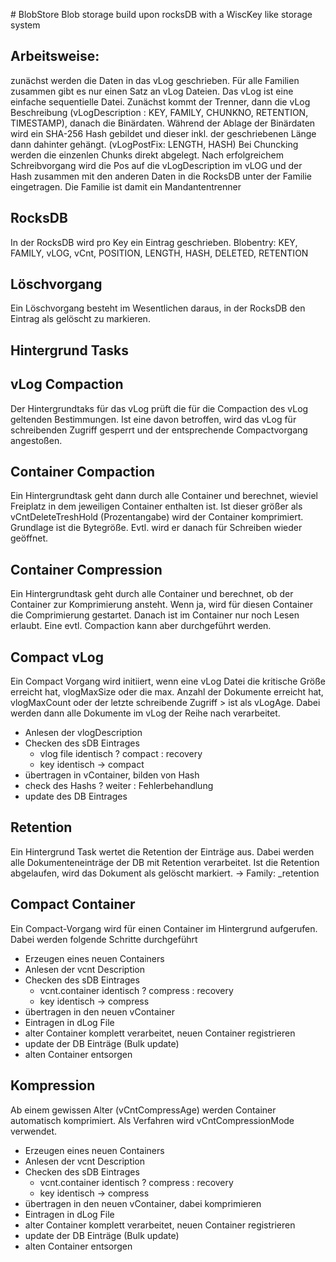﻿﻿﻿# BlobStoreBlob storage build upon rocksDB with a WiscKey like storage system## Arbeitsweise:zunächst werden die Daten in das vLog geschrieben. Für alle Familien zusammen gibt es nur einen Satz an vLog Dateien. Das vLog ist eine einfache sequentielle Datei. Zunächst kommt der Trenner, dann die vLog Beschreibung (vLogDescription : KEY, FAMILY, CHUNKNO, RETENTION, TIMESTAMP), danach die Binärdaten. Während der Ablage der Binärdaten wird ein SHA-256 Hash gebildet und dieser inkl. der geschriebenen Länge dann dahinter gehängt. (vLogPostFix: LENGTH, HASH)Bei Chuncking werden die einzenlen Chunks direkt abgelegt.Nach erfolgreichem Schreibvorgang wird die Pos auf die vLogDescription im vLOG und der Hash zusammen mit den anderen Daten in die RocksDB unter der Familie eingetragen.Die Familie ist damit ein Mandantentrenner## RocksDBIn der RocksDB wird pro Key ein Eintrag geschrieben. Blobentry: KEY, FAMILY, vLOG, vCnt, POSITION, LENGTH, HASH, DELETED, RETENTION## LöschvorgangEin Löschvorgang besteht im Wesentlichen daraus, in der RocksDB den Eintrag als gelöscht zu markieren.## Hintergrund Tasks## vLog CompactionDer Hintergrundtaks für das vLog prüft die für die Compaction des vLog geltenden Bestimmungen. Ist eine davon betroffen, wird das vLog für schreibenden Zugriff gesperrt und der entsprechende Compactvorgang angestoßen.## Container CompactionEin Hintergrundtask geht dann durch alle Container und berechnet, wieviel Freiplatz in dem jeweiligen Container enthalten ist. Ist dieser größer als vCntDeleteTreshHold (Prozentangabe) wird der Container komprimiert. Grundlage ist die Bytegröße. Evtl. wird er danach für Schreiben wieder geöffnet.## Container CompressionEin Hintergrundtask geht durch alle Container und berechnet, ob der Container zur Komprimierung ansteht. Wenn ja, wird für diesen Container die Comprimierung gestartet. Danach ist im Container nur noch Lesen erlaubt. Eine evtl. Compaction kann aber durchgeführt werden.## Compact vLogEin Compact Vorgang wird initiiert, wenn eine vLog Datei die kritische Größe erreicht hat, vlogMaxSize oder die max. Anzahl der Dokumente erreicht hat, vlogMaxCount oder der letzte schreibende Zugriff > ist als vLogAge. Dabei werden dann alle Dokumente im vLog der Reihe nach verarbeitet. 
- Anlesen der vlogDescription- Checken des sDB Eintrages  - vlog file identisch ? compact : recovery  - key identisch -> compact- übertragen in vContainer, bilden von Hash- check des Hashs ? weiter : Fehlerbehandlung- update des DB Eintrages## RetentionEin Hintergrund Task wertet die Retention der Einträge aus. Dabei werden alle Dokumenteneinträge der DB mit Retention verarbeitet. Ist die Retention abgelaufen, wird das Dokument als gelöscht markiert.-> Family: <name>_retention## Compact ContainerEin Compact-Vorgang wird für einen Container im Hintergrund aufgerufen. Dabei werden folgende Schritte durchgeführt
- Erzeugen eines neuen Containers- Anlesen der vcnt Description- Checken des sDB Eintrages  - vcnt.container identisch ? compress : recovery  - key identisch -> compress- übertragen in den neuen vContainer- Eintragen in dLog File- alter Container komplett verarbeitet, neuen Container registrieren- update der DB Einträge (Bulk update)- alten Container entsorgen## KompressionAb einem gewissen Alter (vCntCompressAge) werden Container automatisch komprimiert. Als Verfahren wird vCntCompressionMode verwendet.- Erzeugen eines neuen Containers- Anlesen der vcnt Description- Checken des sDB Eintrages  - vcnt.container identisch ? compress : recovery  - key identisch -> compress- übertragen in den neuen vContainer, dabei komprimieren- Eintragen in dLog File- alter Container komplett verarbeitet, neuen Container registrieren- update der DB Einträge (Bulk update)- alten Container entsorgen
